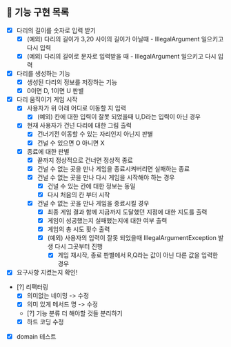 


## 🚀 기능 구현 목록
- [X] 다리의 길이를 숫자로 입력 받기
    - [X] (예외) 다리의 길이가 3,20 사이의 길이가 아닐때 - IllegalArgument 일으키고 다시 입력
    - [X] (예외) 다리의 길이로 문자로 입력받을 때 - IllegalArgument 일으키고 다시 입력
- [X] 다리를 생성하는 기능
    - [X] 생성된 다리의 정보를 저장하는 기능
    - [X] 0이면 D, 1이면 U 판별
  
- [X] 다리 움직이기 게임 시작
    - [X] 사용자가 위 아래 어디로 이동할 지 입력
      - [X] (예외) 칸에 대한 입력이 잘못 되었을때 U,D라는 입력이 아닌 경우
    - [X] 현재 사용자가 건넌 다리에 대한 그림 출력
      - [X] 건너기전 이동할 수 있는 자리인지 아닌지 판별
      - [X] 건널 수 있으면 O 아니면 X
    - [X] 종료에 대한 판별
      - [X] 끝까지 정상적으로 건너면 정상적 종료
      - [X] 건널 수 없는 곳을 만나 게임을 종료시켜버리면 실패하는 종료
      - [X] 건널 수 없는 곳을 만나 다시 게임을 시작해야 하는 경우
        - [X] 건널 수 있는 칸에 대한 정보는 동일
        - [X] 다시 처음의 칸 부터 시작
      - [X] 건널 수 없는 곳을 만나 게임을 종료시킬 경우
        - [X] 최종 게임 결과 함께 지금까지 도달했던 지점에 대한 지도를 출력
        - [X] 게임이 성공했는지 실패했는지에 대한 여부 출력
        - [X] 게임의 총 시도 횟수 출력
        - [X] (예외) 사용자의 입력이 잘못 되었을때 IllegalArgumentException 발생 다시 그곳부터 진행
            - [X] 게임 재시작, 종료 판별에서 R,Q라는 값이 아닌 다른 값을 입력한 경우

- [X] 요구사항 지켰는지 확인!
- [?] 리팩터링
  - [X] 의미없는 네이밍 -> 수정
  - [X] 의미 있게 메서드 명  -> 수정
  - [?] 기능 분류 더 해야할 것들 분리하기
  - [X] 하드 코딩 수정
- [X] domain 테스트

